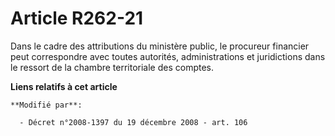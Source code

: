 # Article R262-21

Dans le cadre des attributions du ministère public, le procureur financier peut correspondre avec toutes autorités,
administrations et juridictions dans le ressort de la chambre territoriale des comptes.

**Liens relatifs à cet article**

	**Modifié par**:

	  - Décret n°2008-1397 du 19 décembre 2008 - art. 106
